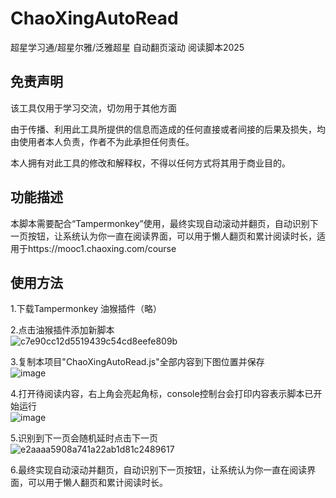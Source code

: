 # ChaoXingAutoRead
超星学习通/超星尔雅/泛雅超星 自动翻页滚动 阅读脚本2025

## 免责声明
该工具仅用于学习交流，切勿用于其他方面

由于传播、利用此工具所提供的信息而造成的任何直接或者间接的后果及损失，均由使用者本人负责，作者不为此承担任何责任。

本人拥有对此工具的修改和解释权，不得以任何方式将其用于商业目的。

## 功能描述
本脚本需要配合“Tampermonkey”使用，最终实现自动滚动并翻页，自动识别下一页按钮，让系统认为你一直在阅读界面，可以用于懒人翻页和累计阅读时长，适用于https://mooc1.chaoxing.com/course
## 使用方法
1.下载Tampermonkey 油猴插件（略）<br>

2.点击油猴插件添加新脚本<br>
![c7e90cc12d5519439c54cd8eefe809b](https://github.com/user-attachments/assets/dac1c8c9-7f9b-41e9-b931-57b963de538e)<br>

3.复制本项目"ChaoXingAutoRead.js"全部内容到下图位置并保存<br>
![image](https://github.com/user-attachments/assets/1aed6491-672a-4fb0-9653-7fda927ccc3b)<br>

4.打开待阅读内容，右上角会亮起角标，console控制台会打印内容表示脚本已开始运行<br>
![image](https://github.com/user-attachments/assets/df1bd359-6792-4180-a3bc-21ad06e48e8a)<br>

5.识别到下一页会随机延时点击下一页<br>
![e2aaaa5908a741a22ab1d81c2489617](https://github.com/user-attachments/assets/b019166b-94e6-43fa-b696-c9e6105540a3)<br>

6.最终实现自动滚动并翻页，自动识别下一页按钮，让系统认为你一直在阅读界面，可以用于懒人翻页和累计阅读时长。




